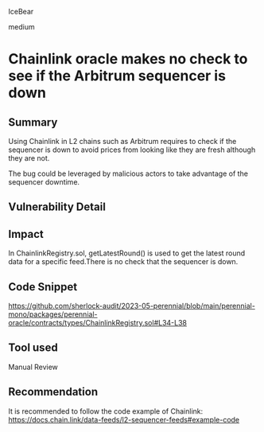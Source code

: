 IceBear

medium

# Chainlink oracle makes no check to see if the Arbitrum sequencer is down

## Summary
Using Chainlink in L2 chains such as Arbitrum requires to check if the sequencer is down to avoid prices from looking like they are fresh although they are not.

The bug could be leveraged by malicious actors to take advantage of the sequencer downtime.
## Vulnerability Detail

## Impact
In ChainlinkRegistry.sol, getLatestRound()  is used to get the latest round data for a specific feed.There is no check that the sequencer is down.

## Code Snippet
https://github.com/sherlock-audit/2023-05-perennial/blob/main/perennial-mono/packages/perennial-oracle/contracts/types/ChainlinkRegistry.sol#L34-L38
## Tool used

Manual Review

## Recommendation
It is recommended to follow the code example of Chainlink:
https://docs.chain.link/data-feeds/l2-sequencer-feeds#example-code